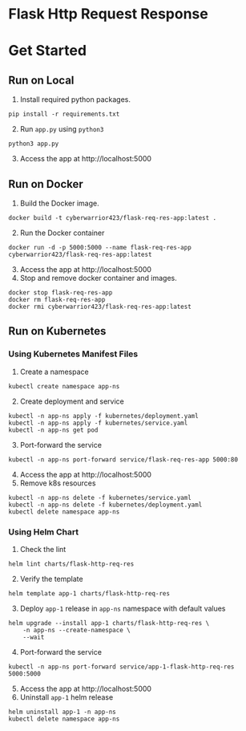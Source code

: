 # Flask Http Request Response

# Get Started

## Run on Local
1. Install required python packages.
```shell
pip install -r requirements.txt
```
2. Run `app.py` using `python3`
```shell
python3 app.py
```
3. Access the app at http://localhost:5000

## Run on Docker
1. Build the Docker image.
```shell
docker build -t cyberwarrior423/flask-req-res-app:latest .
```
2. Run the Docker container
```shell
docker run -d -p 5000:5000 --name flask-req-res-app cyberwarrior423/flask-req-res-app:latest
```
3. Access the app at http://localhost:5000
4. Stop and remove docker container and images.
```shell
docker stop flask-req-res-app
docker rm flask-req-res-app
docker rmi cyberwarrior423/flask-req-res-app:latest
```

## Run on Kubernetes
### Using Kubernetes Manifest Files
1. Create a namespace
```shell
kubectl create namespace app-ns
```
2. Create deployment and service
```shell
kubectl -n app-ns apply -f kubernetes/deployment.yaml
kubectl -n app-ns apply -f kubernetes/service.yaml
kubectl -n app-ns get pod
```
3. Port-forward the service
```shell
kubectl -n app-ns port-forward service/flask-req-res-app 5000:80
```
4. Access the app at http://localhost:5000
5. Remove k8s resources
```shell
kubectl -n app-ns delete -f kubernetes/service.yaml
kubectl -n app-ns delete -f kubernetes/deployment.yaml
kubectl delete namespace app-ns
```
### Using Helm Chart
1. Check the lint
```shell
helm lint charts/flask-http-req-res
```
2. Verify the template
```shell
helm template app-1 charts/flask-http-req-res
```
3. Deploy `app-1` release in `app-ns` namespace with default values
```shell
helm upgrade --install app-1 charts/flask-http-req-res \
    -n app-ns --create-namespace \
    --wait
```
4. Port-forward the service
```shell
kubectl -n app-ns port-forward service/app-1-flask-http-req-res 5000:5000
```
5. Access the app at http://localhost:5000
6. Uninstall `app-1` helm release
```shell
helm uninstall app-1 -n app-ns
kubectl delete namespace app-ns
```